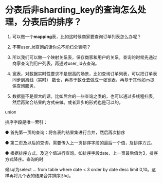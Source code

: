 # 分表后⾮sharding_key的查询怎么处理，分表后的排序？ 

1. 可以做⼀个**mapping**表，⽐如这时候商家要查询订单列表怎么办呢？
2. 不带user_id查询的话你总不能扫全表吧？
3. 所以我们可以做⼀个映射关系表，保存商家和⽤户的关系，查询的时候先通过商家查询到⽤户列表，再通过user_id去查询。 

2. 宽表，对数据实时性要求不是很⾼的场景，⽐如查询订单列表，可以把订单表同步到离线（实时） 数仓，再基于数仓去做成⼀张宽表，再基于其他如es提供查询服务。 

3. 数据量不是很⼤的话，⽐如后台的⼀些查询之类的，也可以通过多线程扫表，然后再聚合结果的⽅式来做。或者异步的形式也是可以的。 

union 

排序字段是唯⼀索引： 

● ⾸先第⼀⻚的查询：将各表的结果集进⾏合并，然后再次排序 

● 第⼆⻚及以后的查询，需要传⼊上⼀⻚排序字段的最后⼀个值，及排序⽅式。 

● 根据排序⽅式，及这个值进⾏查询。如排序字段date，上⼀⻚最后值为3，排序⽅式降序。查询的时 

候sql为select ... from table where date < 3 order by date desc limit 0,10。这样再将⼏个表的结果合并排序即可。 